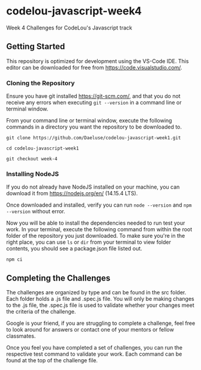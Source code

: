 # codelou-javascript-week4
Week 4 Challenges for CodeLou's Javascript track

## Getting Started
This repository is optimized for development using the VS-Code IDE. This editor can be downloaded for free from https://code.visualstudio.com/.

### Cloning the Repository
Ensure you have git installed <https://git-scm.com/>, and that you do not receive any errors when executing `git --version` in a command line or terminal window.

From your command line or terminal window, execute the following commands in a directory you want the repository to be downloaded to.

`git clone https://github.com/Daeluse/codelou-javascript-week1.git`

`cd codelou-javascript-week1`

`git checkout week-4`

### Installing NodeJS

If you do not already have NodeJS installed on your machine, you can download it from <https://nodejs.org/en/> (14.15.4 LTS).

Once downloaded and installed, verify you can run `node --version` and `npm --version` without error.

Now you will be able to install the dependencies needed to run test your work. In your terminal, execute the following command from within the root folder of the repository you just downloaded. To make sure you're in the right place, you can use `ls` or `dir` from your terminal to view folder contents, you should see a package.json file listed out.

`npm ci`

## Completing the Challenges
The challenges are organized by type and can be found in the src folder. Each folder holds a .js file and .spec.js file. You will only be making changes to the .js file, the .spec.js file is used to validate whether your changes meet the criteria of the challenge.

Google is your friend, if you are struggling to complete a challenge, feel free to look around for answers or contact one of your mentors or fellow classmates.

Once you feel you have completed a set of challenges, you can run the respective test command to validate your work. Each command can be found at the top of the challenge file.
